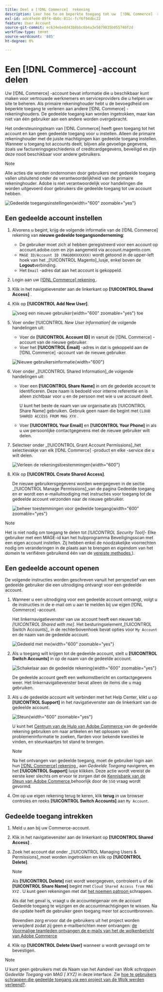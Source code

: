 ```yaml
---
title: Deel a [!DNL Commerce]  rekening
description: Leer hoe te om beperkte toegang tot uw  [!DNL Commerce]  rekening voor andere  [!DNL Commerce]  rekeninghouders te verlenen.
exl-id: adc4fed4-89f4-4b0c-811c-fcf6f94dbc22
feature: User Account
source-git-commit: ec634ebedd43b8bbc6b4a3e5079035b055740f2d
workflow-type: tm+mt
source-wordcount: '805'
ht-degree: 0%

---
```


# Een [!DNL Commerce] -account delen

Uw [!DNL Commerce] -account bevat informatie die u beschikbaar kunt maken voor vertrouwde werknemers en serviceproviders die u helpen uw site te beheren. Als primaire rekeninghouder hebt u de bevoegdheid om beperkte toegang te verlenen aan andere [!DNL Commerce] -rekeninghouders. De gedeelde toegang kan worden ingetrokken, maar kan niet van één gebruiker aan een andere worden overgebracht.

Het ondersteuningsteam van [!DNL Commerce] heeft geen toegang tot het account en kan geen gedeelde toegang voor u instellen. Alleen de primaire rekeninghouder met de juiste machtigingen kan gedeelde toegang instellen. Wanneer u toegang tot accounts deelt, blijven alle gevoelige gegevens, zoals uw factureringsgeschiedenis of creditcardgegevens, beveiligd en zijn deze nooit beschikbaar voor andere gebruikers.

>[!NOTE]
>
>Alle acties die worden ondernomen door gebruikers met gedeelde toegang vallen uitsluitend onder de verantwoordelijkheid van de primaire rekeninghouder. Adobe is niet verantwoordelijk voor handelingen die worden uitgevoerd door gebruikers die gedeelde toegang tot uw account hebben.

![ Gedeelde toegangsinstellingen ](./assets/shared-access.png){width="600" zoomable="yes"}

## Een gedeelde account instellen

1. Alvorens u begint, krijg de volgende informatie van de [!DNL Commerce] rekening van **nieuwe gedeelde toegangsonderneming**:

   - De gebruiker moet zich al hebben geregistreerd voor een account op account.adobe.com en zijn aangemeld via account.magento.com.
   - `MAGE ID/Account ID (MAG00XXXXXXX)` wordt getoond in de upper-left hoek van het _[!UICONTROL Magento]_lusje, enkel boven de **Logout**verbinding.
   - Het `Email` -adres dat aan het account is gekoppeld.

1. Login aan uw [[!DNL Commerce]  rekening ](commerce-account-create.md).

1. Klik in het navigatievenster aan de linkerkant op **[!UICONTROL Shared Access]** .

1. Klik op **[!UICONTROL Add New User]**.

   ![ voeg een nieuwe gebruiker ](./assets/shared-access-add.png){width="600" zoomable="yes"} toe

1. Voer onder [!UICONTROL _New User Information]_ de volgende handelingen uit:

   - Voer de **[!UICONTROL Account ID]** in vanuit de [!DNL Commerce] -account van de nieuwe gebruiker.
   - Voer het **[!UICONTROL Email]** -adres in dat is gekoppeld aan de [!DNL Commerce] -account van de nieuwe gebruiker.

   ![ Nieuwe gebruikersinformatie ](./assets/shared-new-user.png){width="600"}

1. Voer onder _[!UICONTROL Shared Information]_de volgende handelingen uit:

   - Voer een **[!UICONTROL Share Name]** in om de gedeelde account te identificeren. Deze naam is bedoeld voor interne referentie en is alleen zichtbaar voor u en de persoon met wie u uw account deelt.

     U kunt het beste de naam van uw organisatie als [!UICONTROL Share Name] gebruiken. Gebruik geen naam die begint met `CLOUD SHARED ACCESS FROM MAG XYX` .
   - Voer **[!UICONTROL Your Email]** en **[!UICONTROL Your Phone]** in als u uw persoonlijke contactgegevens met de nieuwe gebruiker wilt delen.

1. Selecteer onder _[!UICONTROL Grant Account Permissions]_het selectievakje van elk [!DNL Commerce] -product en elke  -service die u wilt delen.

   ![ Verleen de rekeningstoestemmingen ](./assets/shared-permissions.png){width="600"}

1. Klik op **[!UICONTROL Create Shared Access]**.

   De nieuwe gebruikersgegevens worden weergegeven in de sectie _[!UICONTROL Manage Permissions]_van de pagina Gedeelde toegang en er wordt een e-mailuitnodiging met instructies voor toegang tot de gedeelde account verzonden naar de nieuwe gebruiker.

   ![ beheer toestemmingen voor gedeelde toegang ](./assets/shared-manage-permissions.png){width="600" zoomable="yes"}

>[!NOTE]
>
>Het is niet nodig om toegang te delen tot _[!UICONTROL Security Tool]_- Elke gebruiker met een MAGE-id kan het hulpprogramma Beveiligingsscan met een eigen account instellen. Zij hebben enkel de noodzakelijke voorrechten nodig om veranderingen in de plaats aan te brengen en eigendom van het domein te verifiëren gebruikend één van de [ vereiste methodes ](https://experienceleague.adobe.com/en/docs/commerce-admin/systems/security/security-scan)).

## Een gedeelde account openen

De volgende instructies worden geschreven vanuit het perspectief van een gedeelde gebruiker die een uitnodiging ontvangt voor een gedeelde account.

1. Wanneer u een uitnodiging voor een gedeelde account ontvangt, volgt u de instructies in de e-mail om u aan te melden bij uw eigen [!DNL Commerce] -account.

   Het linkernavigatievenster van uw account heeft een nieuwe tab _[!UICONTROL Shared with me]_. Het besturingselement_[!UICONTROL Switch Accounts]_ in de rechterbovenhoek bevat opties voor `My Account` en de naam van de gedeelde account.

   ![ Gedeeld met me ](./assets/shared-with-me.png){width="600" zoomable="yes"}

1. Als u toegang wilt krijgen tot de gedeelde account, stelt u **[!UICONTROL Switch Accounts]** in op de naam van de gedeelde account.

   ![ Schakelaar aan de gedeelde rekening ](./assets/shared-switch.png){width="600" zoomable="yes"}

   De gedeelde account geeft een welkomstbericht en contactgegevens weer. Het linkernavigatievenster bevat alleen de items die u mag gebruiken.

1. Als u de gedeelde account wilt verbinden met het Help Center, klikt u op **[!UICONTROL Support]** in het navigatievenster aan de linkerkant van de gedeelde account.

   ![ Steun ](./assets/shared-support.png){width="600" zoomable="yes"}

   U kunt het [ Centrum van de Hulp van Adobe Commerce ](https://experienceleague.adobe.com/en/docs/commerce-knowledge-base/kb/overview.html) van de gedeelde rekening gebruiken om naar artikelen en het oplossen van problemeninformatie te zoeken, flarden voor bekende kwesties te vinden, en steunkaartjes tot stand te brengen.

   >[!NOTE]
   >
   >Na het ontvangen van gedeelde toegang, moet de gebruiker login aan hun [[!DNL Commerce]  rekening ](https://account.magento.com/customer/account/login), aan _Gedeelde Toegang_ navigeren, en het **[!UICONTROL Support]** lusje klikken. Deze actie wordt vereist de eerste keer slechts om ervoor te zorgen dat de [ Kennisbank van de Steun van Adobe Commerce ](https://experienceleague.adobe.com/en/docs/commerce-knowledge-base/kb/overview.html) behoorlijk door de `SSO` vraag wordt gevormd.

1. Om op uw eigen rekening terug te keren, klik **terug** in uw browser controles en reeks **[!UICONTROL Switch Accounts]** aan `My Account`.

## Gedeelde toegang intrekken

1. Meld u aan bij uw Commerce-account.

1. Klik in het navigatievenster aan de linkerkant op **[!UICONTROL Shared Access]** .

1. Zoek het account dat onder _[!UICONTROL Managing Users & Permissions]_moet worden ingetrokken en klik op **[!UICONTROL Delete]**.

   >[!NOTE]
   >
   > Als **[!UICONTROL Delete]** niet wordt weergegeven, controleert u of de **[!UICONTROL Share Name]** begint met `Cloud Shared Access from MAG XYZ` . U kunt geen rekeningen met dat [ het noemen patroon ](https://experienceleague.adobe.com/en/docs/commerce-knowledge-base/kb/help-center-guide/magento-help-center-user-guide#remove-cloud-shared-access-users) schrappen.
   > 
   > Als dat het geval is, vraagt u de accounteigenaar om de account Gedeelde toegang te wijzigen en de accountmachtigingen te wissen. Na die update heeft de gebruiker geen toegang meer tot accountbronnen.
   >
   > Bovendien zorg ervoor dat de gebruikers uit het project worden verwijderd zodat zij geen e-mailberichten meer ontvangen: [ de Voormalige teamleden ontvangen de e-mails van het de wolkenbericht van Adobe Commerce ](https://experienceleague.adobe.com/en/docs/commerce-knowledge-base/kb/troubleshooting/miscellaneous/former-teammembers-receive-cloud-notification-emails.html)


1. Klik op **[!UICONTROL Delete User]** wanneer u wordt gevraagd om te bevestigen.

>[!NOTE]
>
>U kunt geen gebruikers met de Naam van het Aandeel van _Wolk schrappen Gedeelde Toegang van MAG [ XYZ]_ in deze interface. Zie [ hoe te gebruikers schrappen die gedeelde toegang via een project van de Wolk werden verleend?](https://experienceleague.adobe.com/en/docs/commerce-knowledge-base/kb/help-center-guide/magento-help-center-user-guide.html?lang=en#remove-cloud-shared-access-users).
